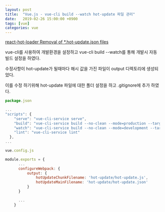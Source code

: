 ```yaml
---
layout: post
title:  "Vue.js - vue-cli build --watch hot-update 파일 관리"
date:   2019-02-26 15:00:00 +0900
tags: [vue]
categories: vue
---
```


[react-hot-loader Removal of *.hot-update.json files](https://github.com/gaearon/react-hot-loader/issues/456)

vue-cli를 사용하여 개발환경을 설정하고 vue-cli build --watch를 통해 개발시 자동 빌드 설정을 하였다. 

수정사항이 hot-update가 될때마다 해시 값을 가진 파일이 output 디렉토리에 생성되었다. 

이를 수정 하기위해 hot-update 파일에 대한 폴더 설정을 하고 .gitignore에 추가 하였다.

~~~ javascript
package.json

...
"scripts": {
    "serve": "vue-cli-service serve",
    "build": "vue-cli-service build --no-clean --mode=production --target=app",
    "watch": "vue-cli-service build --no-clean --mode=development --target=app --watch ",
    "lint": "vue-cli-service lint"
  },
...

vue.config.js

module.exports = {
      ...
      configureWebpack: {
          output: {
              hotUpdateChunkFilename: 'hot-update/hot-update.js',
              hotUpdateMainFilename: 'hot-update/hot-update.json'
          }
      }

      ...
    }

~~~